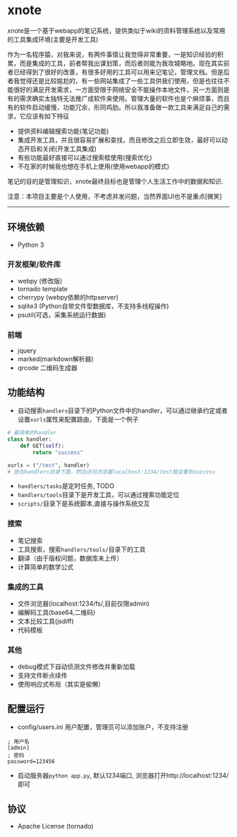 # xnote

xnote是一个基于webapp的笔记系统，提供类似于wiki的资料管理系统以及常用的工具集成环境(主要是开发工具)

作为一名程序猿，对我来说，有两件事情让我觉得非常重要，一是知识经验的积累，而是集成的工具，前者帮我出谋划策，而后者则能为我攻城略地。现在其实前者已经得到了很好的改善，有很多好用的工具可以用来记笔记，管理文档。但是后者我觉得还是比较尴尬的，有一些网站集成了一些工具供我们使用，但是也往往不能很好的满足开发需求，一方面受限于网络安全不能操作本地文件，另一方面则是有的需求确实太独特无法推广成软件来使用。管理大量的软件也是个麻烦事，而且有的软件启动缓慢，功能冗余，形同鸡肋。所以我准备做一款工具来满足自己的需求，它应该有如下特征

- 提供资料编辑搜索功能(笔记功能)
- 集成开发工具，并且很容易扩展和查找，而且修改之后立即生效，最好可以动态开启和关闭(开发工具集成)
- 有些功能最好直接可以通过搜索框使用(搜索优化)
- 不在家的时候我也想在手机上使用(使用webapp的模式)
 
笔记的目的是管理知识，xnote最终目标也是管理个人生活工作中的数据和知识.

注意：本项目主要是个人使用，不考虑并发问题，当然界面UI也不是重点[微笑]

-----
## 环境依赖

- Python 3

### 开发框架/软件库

- webpy (修改版)
- tornado template
- cherrypy (webpy依赖的httpserver)
- sqlite3 (Python自带文件型数据库，不支持多线程操作)
- psutil(可选，采集系统运行数据)

### 前端

- jquery
- marked(markdown解析器)
- qrcode 二维码生成器

## 功能结构

- 自动搜索`handlers`目录下的Python文件中的handler，可以通过继承约定或者设置`xurls`属性来配置路由，下面是一个例子

```py
# 最简单的handler
class handler:    
    def GET(self):
        return "success"

xurls = ("/test", handler)
# 放在handlers目录下面，然后访问浏览器localhost:1234/test就会看到success
```

- `handlers/tasks`是定时任务, TODO
- `handlers/tools`目录下是开发工具，可以通过搜索功能定位
- `scripts/`目录下是系统脚本,直接与操作系统交互

### 搜索
- 笔记搜索
- 工具搜索，搜索`handlers/tools/`目录下的工具
- 翻译（由于版权问题，数据库未上传）
- 计算简单的数学公式

### 集成的工具
- 文件浏览器(localhost:1234/fs/,目前仅限admin)
- 编解码工具(base64,二维码)
- 文本比较工具(jsdiff)
- 代码模板

### 其他
- debug模式下自动侦测文件修改并重新加载
- 支持文件断点续传
- 使用响应式布局（其实是偷懒）

## 配置运行
- config/users.ini 用户配置，管理员可以添加账户，不支持注册

```
; 用户名
[admin]
; 密码
password=123456
```

- 启动服务器`python app.py`, 默认1234端口, 浏览器打开http://localhost:1234/ 即可

## 协议

- Apache License (tornado)